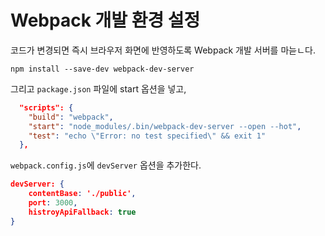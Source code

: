 # Webpack 개발 환경 설정

코드가 변경되면 즉시 브라우저 화면에 반영하도록 Webpack 개발 서버를 마늗ㄴ다.

`npm install --save-dev webpack-dev-server`

그리고 `package.json` 파일에 start 옵션을 넣고,

```json
  "scripts": {
    "build": "webpack",
    "start": "node_modules/.bin/webpack-dev-server --open --hot",
    "test": "echo \"Error: no test specified\" && exit 1"
  },
```

`webpack.config.js`에 `devServer` 옵션을 추가한다.

```json
devServer: {
    contentBase: './public',
    port: 3000,
    histroyApiFallback: true
}
```